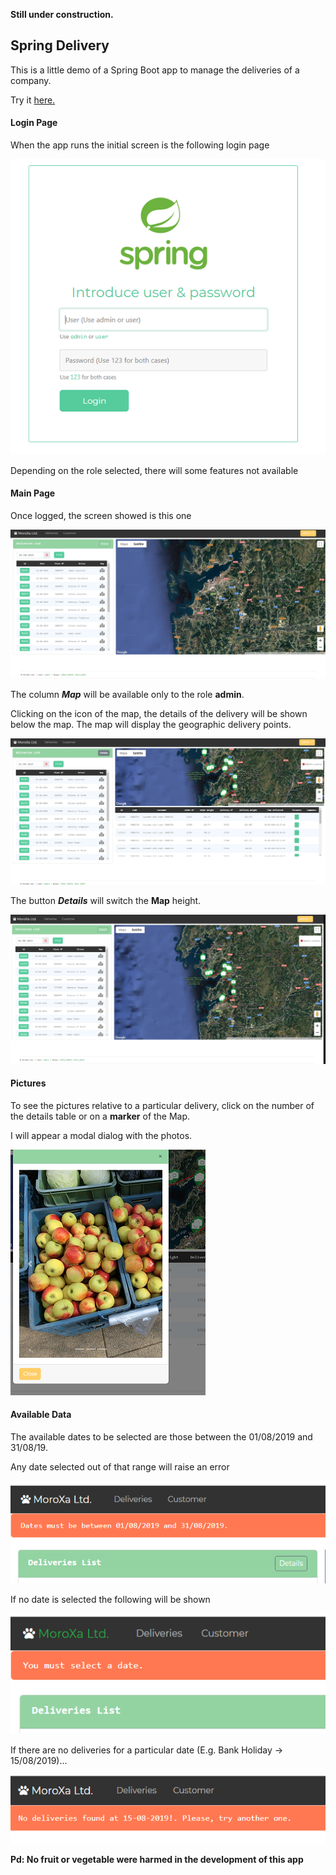**Still under construction.**
## Spring Delivery  

This is a little demo of a Spring Boot app to manage the deliveries of a company.

Try it [here.](spring-delivery.eu-west-3.elasticbeanstalk.com )

#### Login Page
When the app runs the initial screen is the following login page

![Login_Image](./git_images/login_image.png)

Depending on the role selected, there will some features not available

#### Main Page

Once logged, the screen showed is this one

![Main Page](./git_images/main_page.png)

The column ***Map*** will be available only to the role **admin**.

Clicking on the icon of the map, the details of the delivery will be shown below the map.
The map will display the geographic delivery points.

![Delivery Detail](./git_images/delivery_detail.png)

The button ***Details*** will switch the **Map** height.

![Whole Map](./git_images/whole_map.png)

#### Pictures

To see the pictures relative to a particular delivery, click on the number of the details table or on a **marker** of the Map.

I will appear a modal dialog with the photos.

![Pictures Modal](./git_images/pictures_modal.png)

#### Available Data 

The available dates to be selected are those between the 01/08/2019 and 31/08/19.

Any date selected out of that range will raise an error

![Out Of Range Error](./git_images/out_of_range_error.png)
 
If no date is selected the following will be shown 
 
![Must Select Date Error](./git_images/must_select_date_error.png)


If there are no deliveries for a particular date (E.g. Bank Holiday -> 15/08/2019)... 
 
![Bank Holiday Error](./git_images/bank_holiday_error.png)

**Pd: No fruit or vegetable were harmed in the development of this app**
